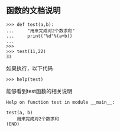 ## 函数的文档说明

```
>>> def test(a,b):
...     "用来完成对2个数求和"
...     print("%d"%(a+b))
... 
>>> 
>>> test(11,22)
33
```

如果执行，以下代码

```
>>> help(test)
```

能够看到test函数的相关说明

```
Help on function test in module __main__:

test(a, b)
    用来完成对2个数求和
(END)
```